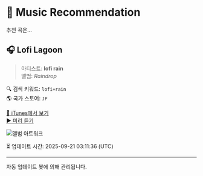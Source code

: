 
# 🎵 Music Recommendation

추천 곡은...

## 🎧 Lofi Lagoon  
> 아티스트: **lofi rain**  
> 앨범: _Raindrop_  

🔍 검색 키워드: `lofi+rain`  
🌎 국가 스토어: `JP`

[🔗 iTunes에서 보기](https://music.apple.com/jp/album/lofi-lagoon/1748467295?i=1748467303&uo=4)  
[▶️ 미리 듣기](https://audio-ssl.itunes.apple.com/itunes-assets/AudioPreview211/v4/e4/e3/45/e4e3452a-1533-5eaf-09ed-b402c9bb7910/mzaf_684552435052400148.plus.aac.p.m4a)

![앨범 아트워크](https://is1-ssl.mzstatic.com/image/thumb/Music221/v4/46/8f/42/468f4251-fcfa-3a6a-e576-b55884692ed3/cover.jpg/100x100bb.jpg)

⏳ 업데이트 시간: 2025-09-21 03:11:36 (UTC)

---
자동 업데이트 봇에 의해 관리됩니다.
